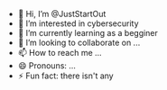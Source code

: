 - 👋 Hi, I’m @JustStartOut
- 👀 I’m interested in cybersecurity
- 🌱 I’m currently learning as a begginer
- 💞️ I’m looking to collaborate on ...
- 📫 How to reach me ...
- 😄 Pronouns: ...
- ⚡ Fun fact: there isn't any

<!---
JustStartOut/JustStartOut is a ✨ special ✨ repository because its `README.md` (this file) appears on your GitHub profile.
You can click the Preview link to take a look at your changes.
--->
